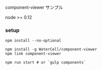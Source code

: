 
component-viewer サンプル

node >= 0.12

### setup

```
npm install --no-optional

npm install -g WaterCell/component-viewer
npm link component-viewer

npm run start # or `gulp components`
```